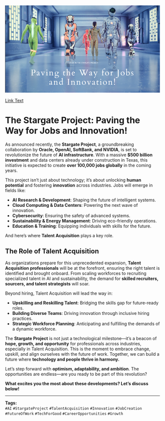 
![Alt Text](https://github.com/Tas1970/The-Stargate-Project/blob/main/Stargate%20Image.png)

[Link Text](https://www.linkedin.com/pulse/stargate-project-paving-way-jobs-innovation-tasneem-hassan-tas--kwavc/?trackingId=lf4%2FOESZR822Cnb4jVddsA%3D%3D)


# The Stargate Project: Paving the Way for Jobs and Innovation!

As announced recently, the **Stargate Project**, a groundbreaking collaboration by **Oracle, OpenAI, SoftBank, and NVIDIA**, is set to revolutionize the future of **AI infrastructure**. With a massive **$500 billion investment** and data centers already under construction in Texas, this initiative is expected to create **over 100,000 jobs globally** in the coming years.

This project isn’t just about technology; it’s about unlocking **human potential** and fostering **innovation** across industries. Jobs will emerge in fields like:

- **AI Research & Development**: Shaping the future of intelligent systems.  
- **Cloud Computing & Data Centers**: Powering the next wave of innovation.  
- **Cybersecurity**: Ensuring the safety of advanced systems.  
- **Sustainability & Energy Management**: Driving eco-friendly operations.  
- **Education & Training**: Equipping individuals with skills for the future.

And here’s where **Talent Acquisition** plays a key role.

## The Role of Talent Acquisition

As organizations prepare for this unprecedented expansion, **Talent Acquisition professionals** will be at the forefront, ensuring the right talent is identified and brought onboard. From scaling workforces to recruiting specialized talent in AI and sustainability, the demand for **skilled recruiters, sourcers, and talent strategists** will soar.

Beyond hiring, Talent Acquisition will lead the way in:

- **Upskilling and Reskilling Talent**: Bridging the skills gap for future-ready roles.  
- **Building Diverse Teams**: Driving innovation through inclusive hiring practices.  
- **Strategic Workforce Planning**: Anticipating and fulfilling the demands of a dynamic workforce.

The **Stargate Project** is not just a technological milestone—it’s a beacon of **hope, growth, and opportunity** for professionals across industries, especially in Talent Acquisition. This is the moment to embrace change, upskill, and align ourselves with the future of work. Together, we can build a future where **technology and people thrive in harmony.**

Let’s step forward with **optimism, adaptability, and ambition**. The opportunities are endless—are you ready to be part of this revolution? 

**What excites you the most about these developments? Let’s discuss below!**

---

**Tags:**  
`#AI` `#StargateProject` `#TalentAcquisition` `#Innovation` `#JobCreation` `#FutureOfWork` `#TechForGood` `#CareerOpportunities` `#Growth`
